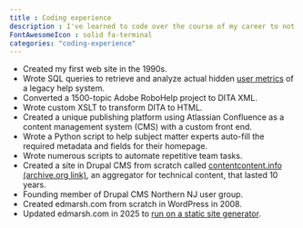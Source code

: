 ```yaml
---
title : Coding experience
description : I've learned to code over the course of my career to not only feed my curiosity, but also to speak developers' language.
FontAwesomeIcon : solid fa-terminal
categories: "coding-experience"
---
```


- Created my first web site in the 1990s.
- Wrote SQL queries to retrieve and analyze actual hidden [user metrics](/skills/metrics) of a legacy help system.
- Converted a 1500-topic Adobe RoboHelp project to DITA XML.
- Wrote custom XSLT to transform DITA to HTML.
- Created a unique publishing platform using Atlassian Confluence as a content management system (CMS) with a custom front end.
- Wrote a Python script to help subject matter experts auto-fill the required metadata and fields for their homepage.
- Wrote numerous scripts to automate repetitive team tasks.
- Created a site in Drupal CMS from scratch called [contentcontent.info (archive.org link)](https://web.archive.org/web/20210121085031/http://contentcontent.info/), an aggregator for technical content, that lasted 10 years.
- Founding member of Drupal CMS Northern NJ user group.
- Created edmarsh.com from scratch in WordPress in 2008.
- Updated edmarsh.com in 2025 to [run on a static site generator](/static-site-transformation/).